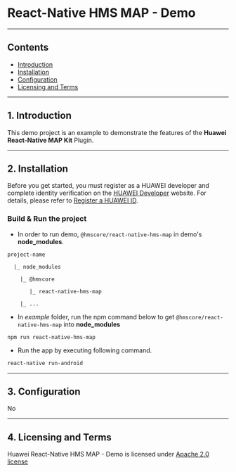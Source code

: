 # React-Native HMS MAP - Demo

---

## Contents

- [Introduction](#1-introduction)
- [Installation](#2-installation)
- [Configuration](#3-configuration)
- [Licensing and Terms](#4-licensing-and-terms)

---

## 1. Introduction

This demo project is an example to demonstrate the features of the **Huawei React-Native MAP Kit** Plugin.


---

## 2. Installation

Before you get started, you must register as a HUAWEI developer and complete identity verification on the [HUAWEI Developer](https://developer.huawei.com/consumer/en/) website. For details, please refer to [Register a HUAWEI ID](https://developer.huawei.com/consumer/en/doc/10104).

### Build & Run the project

- In order to run demo, `@hmscore/react-native-hms-map` in demo's **node_modules**.

```
project-name

  |_ node_modules

    |_ @hmscore

       |_ react-native-hms-map

    |_ ...

```


-  In *example* folder, run the npm command below to get `@hmscore/react-native-hms-map` into **node_modules**

```
npm run react-native-hms-map
```


- Run the app by executing following command.

```bash
react-native run-android
```

---

## 3. Configuration

No

---

## 4. Licensing and Terms

Huawei React-Native HMS MAP - Demo is licensed under [Apache 2.0 license](LICENCE)
